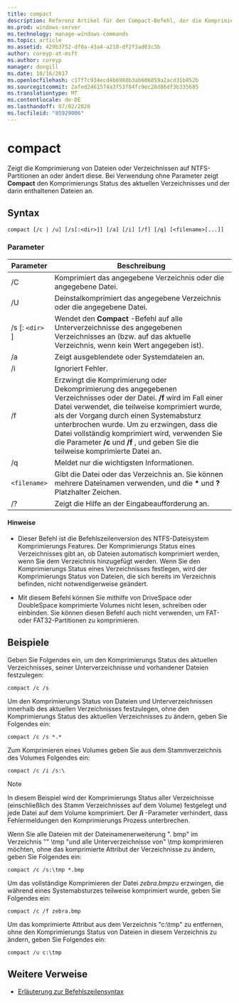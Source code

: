 ```yaml
---
title: compact
description: Referenz Artikel für den Compact-Befehl, der die Komprimierung von Dateien oder Verzeichnissen auf NTFS-Partitionen anzeigt oder ändert.
ms.prod: windows-server
ms.technology: manage-windows-commands
ms.topic: article
ms.assetid: 429b3752-df0a-43a4-a210-df2f3ad03c3b
author: coreyp-at-msft
ms.author: coreyp
manager: dongill
ms.date: 10/16/2017
ms.openlocfilehash: c17f7c934ecd4b6988b3ab606059a2acd31b852b
ms.sourcegitcommit: 2afed2461574a3f53f84fc9ec28d86df3b335685
ms.translationtype: MT
ms.contentlocale: de-DE
ms.lasthandoff: 07/02/2020
ms.locfileid: "85929006"
---
```

# <a name="compact"></a>compact

Zeigt die Komprimierung von Dateien oder Verzeichnissen auf NTFS-Partitionen an oder ändert diese. Bei Verwendung ohne Parameter zeigt **Compact** den Komprimierungs Status des aktuellen Verzeichnisses und der darin enthaltenen Dateien an.

## <a name="syntax"></a>Syntax

```
compact [/c | /u] [/s[:<dir>]] [/a] [/i] [/f] [/q] [<filename>[...]]
```

### <a name="parameters"></a>Parameter

| Parameter | Beschreibung |
| --------- | ----------- |
| /C | Komprimiert das angegebene Verzeichnis oder die angegebene Datei. |
| /U | Deinstalkomprimiert das angegebene Verzeichnis oder die angegebene Datei. |
| /s [: `<dir>` ] | Wendet den **Compact** -Befehl auf alle Unterverzeichnisse des angegebenen Verzeichnisses an (bzw. auf das aktuelle Verzeichnis, wenn kein Wert angegeben ist). |
| /a | Zeigt ausgeblendete oder Systemdateien an. |
| /i | Ignoriert Fehler. |
| /f | Erzwingt die Komprimierung oder Dekomprimierung des angegebenen Verzeichnisses oder der Datei. **/f** wird im Fall einer Datei verwendet, die teilweise komprimiert wurde, als der Vorgang durch einen Systemabsturz unterbrochen wurde. Um zu erzwingen, dass die Datei vollständig komprimiert wird, verwenden Sie die Parameter **/c** und **/f** , und geben Sie die teilweise komprimierte Datei an. |
| /q | Meldet nur die wichtigsten Informationen. |
| `<filename>` | Gibt die Datei oder das Verzeichnis an. Sie können mehrere Dateinamen verwenden, und die **&#42;** und **?** Platzhalter Zeichen. |
| /? | Zeigt die Hilfe an der Eingabeaufforderung an. |

#### <a name="remarks"></a>Hinweise

- Dieser Befehl ist die Befehlszeilenversion des NTFS-Dateisystem Komprimierungs Features. Der Komprimierungs Status eines Verzeichnisses gibt an, ob Dateien automatisch komprimiert werden, wenn Sie dem Verzeichnis hinzugefügt werden. Wenn Sie den Komprimierungs Status eines Verzeichnisses festlegen, wird der Komprimierungs Status von Dateien, die sich bereits im Verzeichnis befinden, nicht notwendigerweise geändert.

- Mit diesem Befehl können Sie mithilfe von DriveSpace oder DoubleSpace komprimierte Volumes nicht lesen, schreiben oder einbinden. Sie können diesen Befehl auch nicht verwenden, um FAT-oder FAT32-Partitionen zu komprimieren.

## <a name="examples"></a>Beispiele

Geben Sie Folgendes ein, um den Komprimierungs Status des aktuellen Verzeichnisses, seiner Unterverzeichnisse und vorhandener Dateien festzulegen:

```
compact /c /s
```

Um den Komprimierungs Status von Dateien und Unterverzeichnissen innerhalb des aktuellen Verzeichnisses festzulegen, ohne den Komprimierungs Status des aktuellen Verzeichnisses zu ändern, geben Sie Folgendes ein:

```
compact /c /s *.*
```

Zum Komprimieren eines Volumes geben Sie aus dem Stammverzeichnis des Volumes Folgendes ein:

```
compact /c /i /s:\
```

> [!NOTE]
> In diesem Beispiel wird der Komprimierungs Status aller Verzeichnisse (einschließlich des Stamm Verzeichnisses auf dem Volume) festgelegt und jede Datei auf dem Volume komprimiert. Der **/i** -Parameter verhindert, dass Fehlermeldungen den Komprimierungs Prozess unterbrechen.

Wenn Sie alle Dateien mit der Dateinamenerweiterung ". bmp" im Verzeichnis "" \tmp "und alle Unterverzeichnisse von" \tmp komprimieren möchten, ohne das komprimierte Attribut der Verzeichnisse zu ändern, geben Sie Folgendes ein:

```
compact /c /s:\tmp *.bmp
```

Um das vollständige Komprimieren der Datei *zebra.bmp*zu erzwingen, die während eines Systemabsturzes teilweise komprimiert wurde, geben Sie Folgendes ein:

```
compact /c /f zebra.bmp
```

Um das komprimierte Attribut aus dem Verzeichnis "c:\tmp" zu entfernen, ohne den Komprimierungs Status von Dateien in diesem Verzeichnis zu ändern, geben Sie Folgendes ein:

```
compact /u c:\tmp
```

## <a name="additional-references"></a>Weitere Verweise

- [Erläuterung zur Befehlszeilensyntax](command-line-syntax-key.md)